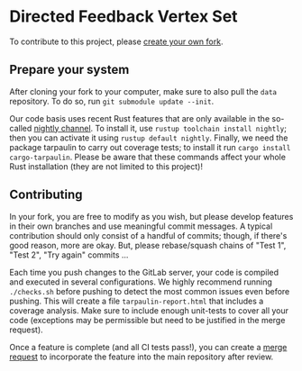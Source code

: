 # Directed Feedback Vertex Set

To contribute to this project, please [create your own fork](https://docs.gitlab.com/ee/user/project/repository/forking_workflow.html).

## Prepare your system

After cloning your fork to your computer, make sure to also pull the `data` repository.
To do so, run `git submodule update --init`.

Our code basis uses recent Rust features that are only available in the so-called [nightly channel](https://rust-lang.github.io/rustup/concepts/channels.html).
To install it, use `rustup toolchain install nightly`; then you can activate it using `rustup default nightly`.
Finally, we need the package tarpaulin to carry out coverage tests; to install it run `cargo install cargo-tarpaulin`.
Please be aware that these commands affect your whole Rust installation (they are not limited to this project)!

## Contributing

In your fork, you are free to modify as you wish, but please develop features in their own branches and use meaningful commit messages.
A typical contribution should only consist of a handful of commits; though, if there's good reason, more are okay.
But, please rebase/squash chains of "Test 1", "Test 2", "Try again" commits ...

Each time you push changes to the GitLab server, your code is compiled and executed in several configurations.
We highly recommend running `./checks.sh` before pushing to detect the most common issues even before pushing.
This will create a file `tarpaulin-report.html` that includes a coverage analysis.
Make sure to include enough unit-tests to cover all your code (exceptions may be permissible but need to be justified in the merge request).

Once a feature is complete (and all CI tests pass!), you can create a [merge request](https://docs.gitlab.com/ee/user/project/merge_requests/getting_started.html) to incorporate the feature into the main repository after review.
